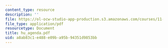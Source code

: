 ```yaml
---
content_type: resource
description: ''
file: https://ol-ocw-studio-app-production.s3.amazonaws.com/courses/11-947-new-century-cities-real-estate-digital-technology-and-design-fall-2004/a8ab83c1e488e09ba95b94351d9853bb_hu_agenda.pdf
file_type: application/pdf
resourcetype: Document
title: hu_agenda.pdf
uid: a8ab83c1-e488-e09b-a95b-94351d9853bb
---
```

